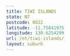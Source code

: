 ```yaml
---
title: TIWI ISLANDS
state: NT
postcode: 0822
latitude: -11.75841975
longitude: 130.6254299
url: /nt/tiwi-islands/
layout: suburb
---
```

